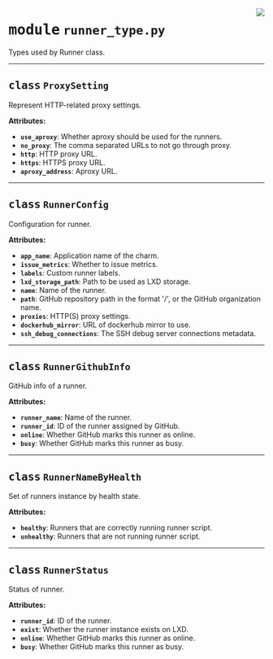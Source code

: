 <!-- markdownlint-disable -->

<a href="../src/runner_type.py#L0"><img align="right" style="float:right;" src="https://img.shields.io/badge/-source-cccccc?style=flat-square"></a>

# <kbd>module</kbd> `runner_type.py`
Types used by Runner class. 



---

## <kbd>class</kbd> `ProxySetting`
Represent HTTP-related proxy settings. 



**Attributes:**
 
 - <b>`use_aproxy`</b>:  Whether aproxy should be used for the runners. 
 - <b>`no_proxy`</b>:  The comma separated URLs to not go through proxy. 
 - <b>`http`</b>:  HTTP proxy URL. 
 - <b>`https`</b>:  HTTPS proxy URL. 
 - <b>`aproxy_address`</b>:  Aproxy URL. 





---

## <kbd>class</kbd> `RunnerConfig`
Configuration for runner. 



**Attributes:**
 
 - <b>`app_name`</b>:  Application name of the charm. 
 - <b>`issue_metrics`</b>:  Whether to issue metrics. 
 - <b>`labels`</b>:  Custom runner labels. 
 - <b>`lxd_storage_path`</b>:  Path to be used as LXD storage. 
 - <b>`name`</b>:  Name of the runner. 
 - <b>`path`</b>:  GitHub repository path in the format '<owner>/<repo>', or the GitHub organization  name. 
 - <b>`proxies`</b>:  HTTP(S) proxy settings. 
 - <b>`dockerhub_mirror`</b>:  URL of dockerhub mirror to use. 
 - <b>`ssh_debug_connections`</b>:  The SSH debug server connections metadata. 





---

## <kbd>class</kbd> `RunnerGithubInfo`
GitHub info of a runner. 



**Attributes:**
 
 - <b>`runner_name`</b>:  Name of the runner. 
 - <b>`runner_id`</b>:  ID of the runner assigned by GitHub. 
 - <b>`online`</b>:  Whether GitHub marks this runner as online. 
 - <b>`busy`</b>:  Whether GitHub marks this runner as busy. 





---

## <kbd>class</kbd> `RunnerNameByHealth`
Set of runners instance by health state. 



**Attributes:**
 
 - <b>`healthy`</b>:  Runners that are correctly running runner script. 
 - <b>`unhealthy`</b>:  Runners that are not running runner script. 





---

## <kbd>class</kbd> `RunnerStatus`
Status of runner. 



**Attributes:**
 
 - <b>`runner_id`</b>:  ID of the runner. 
 - <b>`exist`</b>:  Whether the runner instance exists on LXD. 
 - <b>`online`</b>:  Whether GitHub marks this runner as online. 
 - <b>`busy`</b>:  Whether GitHub marks this runner as busy. 





